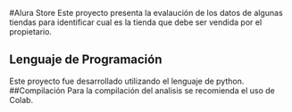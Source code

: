 #Alura Store
Este proyecto presenta la evalaución de los datos de algunas tiendas para identificar cual es la tienda que debe ser vendida por el propietario.
## Lenguaje de Programación
Este proyecto fue desarrollado utilizando el lenguaje de python.
##Compilación
Para la compilación del analisis se recomienda el uso de Colab.
